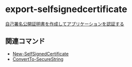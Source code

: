 # export-selfsignedcertificate
[自己署名公開証明書を作成してアプリケーションを認証する](https://learn.microsoft.com/ja-jp/entra/identity-platform/howto-create-self-signed-certificate)

## 関連コマンド
- [New-SelfSignedCertificate](https://learn.microsoft.com/ja-jp/powershell/module/pki/new-selfsignedcertificate?view=windowsserver2019-ps&preserve-view=true)
- [ConvertTo-SecureString](https://learn.microsoft.com/ja-jp/powershell/module/microsoft.powershell.security/convertto-securestring?view=powershell-7.4)